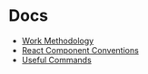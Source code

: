 <!-- [👈 back](/docs/README.md) -->

# Docs

-   [Work Methodology](/docs/work-methodology.md)
-   [React Component Conventions](/docs/components.md)
-   [Useful Commands](/docs/useful_commands.md)

